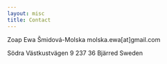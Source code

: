 ```yaml
---
layout: misc
title: Contact
---
```


Zoap
Ewa Šmidová-Molska
molska.ewa[at]gmail.com

Södra Västkustvägen 9
237 36 Bjärred
Sweden
